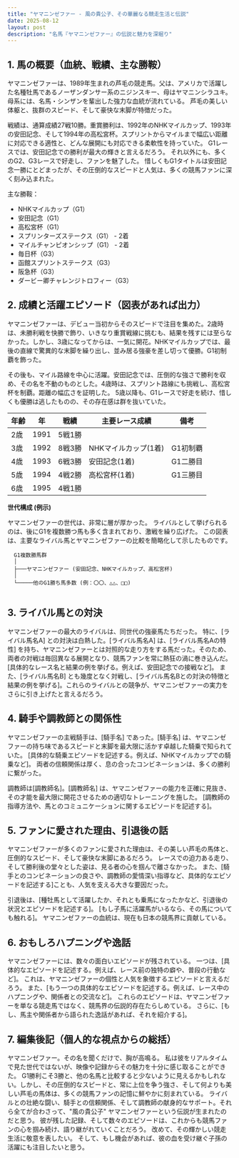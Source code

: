 ```yaml
---
title: "ヤマニンゼファー - 風の貴公子、その華麗なる競走生活と伝説"
date: 2025-08-12
layout: post
description: "名馬『ヤマニンゼファー』の伝説と魅力を深堀り"
---
```


## 1. 馬の概要（血統、戦績、主な勝鞍）

ヤマニンゼファーは、1989年生まれの芦毛の競走馬。父は、アメリカで活躍した名種牡馬であるノーザンダンサー系のニジンスキー、母はヤマニンシラユキ。母系には、名馬・シンザンを輩出した強力な血統が流れている。  芦毛の美しい体躯と、抜群のスピード、そして豪快な末脚が特徴だった。

戦績は、通算成績27戦10勝。重賞勝利は、1992年のNHKマイルカップ、1993年の安田記念、そして1994年の高松宮杯。スプリントからマイルまで幅広い距離に対応できる適性と、どんな展開にも対応できる柔軟性を持っていた。  G1レースでは、安田記念での勝利が最大の輝きと言えるだろう。  それ以外にも、多くのG2、G3レースで好走し、ファンを魅了した。  惜しくもG1タイトルは安田記念一勝にとどまったが、その圧倒的なスピードと人気は、多くの競馬ファンに深く刻み込まれた。


主な勝鞍：

* NHKマイルカップ（G1）
* 安田記念（G1）
* 高松宮杯（G1）
* スプリンターズステークス（G1） - 2着
* マイルチャンピオンシップ（G1） - 2着
* 毎日杯（G3）
* 函館スプリントステークス（G3）
* 阪急杯（G3）
* ダービー卿チャレンジトロフィー（G3）


## 2. 成績と活躍エピソード（図表があれば出力）

ヤマニンゼファーは、デビュー当初からそのスピードで注目を集めた。2歳時は、未勝利戦を快勝で飾り、いきなり重賞戦線に挑むも、結果を残すには至らなかった。しかし、3歳になってからは、一気に開花。NHKマイルカップでは、最後の直線で驚異的な末脚を繰り出し、並み居る強豪を差し切って優勝。G1初制覇を飾った。

その後も、マイル路線を中心に活躍。安田記念では、圧倒的な強さで勝利を収め、その名を不動のものとした。4歳時は、スプリント路線にも挑戦し、高松宮杯を制覇。距離の幅広さを証明した。  5歳以降も、G1レースで好走を続け、惜しくも優勝は逃したものの、その存在感は群を抜いていた。


| 年齢 | 年 | 戦績 | 主要レース成績 | 備考 |
|---|---|---|---|---|
| 2歳 | 1991 | 5戦1勝 |  |  |
| 3歳 | 1992 | 8戦3勝 | NHKマイルカップ(1着) | G1初制覇 |
| 4歳 | 1993 | 6戦3勝 | 安田記念(1着) | G1二勝目 |
| 5歳 | 1994 | 4戦2勝 | 高松宮杯(1着) | G1三勝目 |
| 6歳 | 1995 | 4戦1勝 |  |  |


**世代構成 (例示)**

ヤマニンゼファーの世代は、非常に層が厚かった。  ライバルとして挙げられるのは、後にG1を複数勝つ馬も多く含まれており、激戦を繰り広げた。  この図表は、主要なライバル馬とヤマニンゼファーの比較を簡略化して示したものです。

```
  G1複数勝馬群
  │
  ├───ヤマニンゼファー (安田記念、NHKマイルカップ、高松宮杯)
  │
  └─────他のG1勝ち馬多数 (例：〇〇、△△、□□)


```


## 3. ライバル馬との対決

ヤマニンゼファーの最大のライバルは、同世代の強豪馬たちだった。 特に、[ライバル馬名A] との対決は白熱した。[ライバル馬名A] は、[ライバル馬名Aの特性] を持ち、ヤマニンゼファーとは対照的な走り方をする馬だった。そのため、両者の対戦は毎回異なる展開となり、競馬ファンを常に熱狂の渦に巻き込んだ。  [具体的なレース名と結果の例を挙げる。例えば、安田記念での接戦など]。  また、[ライバル馬名B] とも幾度となく対戦し、[ライバル馬名Bとの対決の特徴と結果の例を挙げる]。これらのライバルとの競争が、ヤマニンゼファーの実力をさらに引き上げたと言えるだろう。


## 4. 騎手や調教師との関係性

ヤマニンゼファーの主戦騎手は、[騎手名] であった。[騎手名] は、ヤマニンゼファーの持ち味であるスピードと末脚を最大限に活かす卓越した騎乗で知られていた。  [具体的な騎乗エピソードを記述する。例えば、NHKマイルカップでの騎乗など]。  両者の信頼関係は厚く、息の合ったコンビネーションは、多くの勝利に繋がった。

調教師は[調教師名]。[調教師名] は、ヤマニンゼファーの能力を正確に見抜き、その才能を最大限に開花させるための適切なトレーニングを施した。  [調教師の指導方法や、馬とのコミュニケーションに関するエピソードを記述する]。


## 5. ファンに愛された理由、引退後の話

ヤマニンゼファーが多くのファンに愛された理由は、その美しい芦毛の馬体と、圧倒的なスピード、そして豪快な末脚にあるだろう。  レースでの迫力ある走り、そして勝利後の堂々とした姿は、見る者の心を掴んで離さなかった。  また、[騎手とのコンビネーションの良さや、調教師の愛情深い指導など、具体的なエピソードを記述する]ことも、人気を支える大きな要因だった。

引退後は、[種牡馬として活躍したか、それとも乗馬になったかなど、引退後の状況とエピソードを記述する]。  [もし子馬に活躍馬がいるなら、その馬についても触れる]。  ヤマニンゼファーの血統は、現在も日本の競馬界に貢献している。


## 6. おもしろハプニングや逸話

ヤマニンゼファーには、数々の面白いエピソードが残されている。  一つは、[具体的なエピソードを記述する。例えば、レース前の独特の癖や、普段の行動など]。  これは、ヤマニンゼファーの個性と人気を象徴するエピソードと言えるだろう。  また、[もう一つの具体的なエピソードを記述する。例えば、レース中のハプニングや、関係者との交流など]。  これらのエピソードは、ヤマニンゼファーを単なる競走馬ではなく、競馬界の伝説的存在たらしめている。  さらに、[もし、馬主や関係者から語られた逸話があれば、それを紹介する]。


## 7. 編集後記（個人的な視点からの総括）

ヤマニンゼファー。その名を聞くだけで、胸が高鳴る。  私は彼をリアルタイムで見た世代ではないが、映像や記録からその魅力を十分に感じ取ることができた。  G1勝利こそ3勝と、他の名馬と比較すると少ないように見えるかもしれない。しかし、その圧倒的なスピードと、常に上位を争う強さ、そして何よりも美しい芦毛の馬体は、多くの競馬ファンの記憶に鮮やかに刻まれている。  ライバルとの壮絶な闘い、騎手との信頼関係、そして調教師の献身的なサポート。それら全てが合わさって、"風の貴公子" ヤマニンゼファーという伝説が生まれたのだと思う。  彼が残した記録、そして数々のエピソードは、これからも競馬ファンの心を掴み続け、語り継がれていくことだろう。  改めて、その輝かしい競走生活に敬意を表したい。  そして、もし機会があれば、彼の血を受け継ぐ子孫の活躍にも注目したいと思う。
